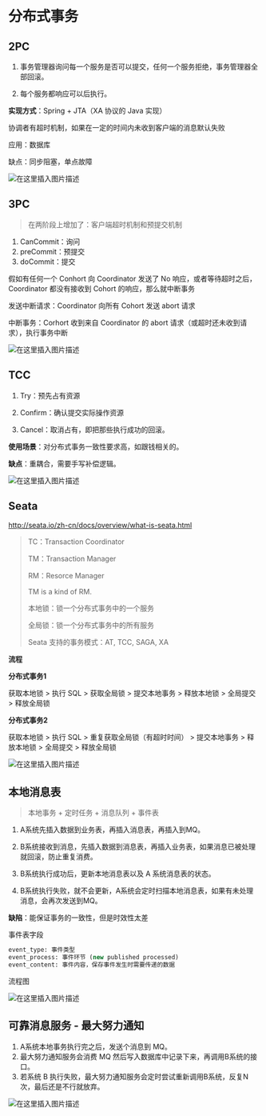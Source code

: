 # 分布式事务

## 2PC

1. 事务管理器询问每一个服务是否可以提交，任何一个服务拒绝，事务管理器全部回滚。

2. 每个服务都响应可以后执行。

**实现方式**：Spring + JTA（XA 协议的 Java 实现）

协调者有超时机制，如果在一定的时间内未收到客户端的消息默认失败

应用：数据库

缺点：同步阻塞，单点故障

![在这里插入图片描述](https://img-blog.csdnimg.cn/20210303100135119.png?x-oss-process=image/watermark,type_ZmFuZ3poZW5naGVpdGk,shadow_10,text_aHR0cHM6Ly9ibG9nLmNzZG4ubmV0L3dlaXhpbl80MjEwMzAyNg==,size_16,color_FFFFFF,t_70)

## 3PC

> 在两阶段上增加了：客户端超时机制和预提交机制

1. CanCommit：询问
2. preCommit：预提交
3. doCommit：提交

假如有任何一个 Conhort 向 Coordinator 发送了 No 响应，或者等待超时之后，Coordinator 都没有接收到 Cohort 的响应，那么就中断事务

发送中断请求：Coordinator 向所有 Cohort 发送 abort 请求

中断事务：Corhort 收到来自 Coordinator 的 abort 请求（或超时还未收到请求），执行事务中断

![在这里插入图片描述](https://img-blog.csdnimg.cn/20210124101902970.png?x-oss-process=image/watermark,type_ZmFuZ3poZW5naGVpdGk,shadow_10,text_aHR0cHM6Ly9ibG9nLmNzZG4ubmV0L3dlaXhpbl80MjEwMzAyNg==,size_16,color_FFFFFF,t_70)

## TCC

1. Try：预先占有资源

2. Confirm：确认提交实际操作资源

3. Cancel：取消占有，即把那些执行成功的回滚。

**使用场景**：对分布式事务一致性要求高，如跟钱相关的。

**缺点**：重耦合，需要手写补偿逻辑。

![在这里插入图片描述](https://img-blog.csdnimg.cn/20210106221025144.png?x-oss-process=image/watermark,type_ZmFuZ3poZW5naGVpdGk,shadow_10,text_aHR0cHM6Ly9ibG9nLmNzZG4ubmV0L3dlaXhpbl80MjEwMzAyNg==,size_16,color_FFFFFF,t_70)

## Seata

http://seata.io/zh-cn/docs/overview/what-is-seata.html

> TC：Transaction Coordinator
>
> TM：Transaction Manager
>
> RM：Resorce Manager
>
> TM is a kind of RM.
>
> 本地锁：锁一个分布式事务中的一个服务
>
> 全局锁：锁一个分布式事务中的所有服务
>
> Seata 支持的事务模式：AT, TCC, SAGA, XA

**流程**

**分布式事务1**

获取本地锁 > 执行 SQL > 获取全局锁 > 提交本地事务 > 释放本地锁 > 全局提交 > 释放全局锁

**分布式事务2**

获取本地锁 > 执行 SQL > 重复获取全局锁（有超时时间） > 提交本地事务 > 释放本地锁 > 全局提交 > 释放全局锁

![在这里插入图片描述](https://img-blog.csdnimg.cn/20210124195830118.png?x-oss-process=image/watermark,type_ZmFuZ3poZW5naGVpdGk,shadow_10,text_aHR0cHM6Ly9ibG9nLmNzZG4ubmV0L3dlaXhpbl80MjEwMzAyNg==,size_16,color_FFFFFF,t_70)

## 本地消息表

> 本地事务 + 定时任务 + 消息队列 + 事件表

1. A系统先插入数据到业务表，再插入消息表，再插入到MQ。

2. B系统接收到消息，先插入数据到消息表，再插入业务表，如果消息已被处理就回滚，防止重复消费。
3. B系统执行成功后，更新本地消息表以及 A 系统消息表的状态。
4. B系统执行失败，就不会更新，A系统会定时扫描本地消息表，如果有未处理消息，会再次发送到MQ。

**缺陷**：能保证事务的一致性，但是时效性太差

事件表字段

```sql
event_type: 事件类型
event_process: 事件环节 (new published processed)
event_content: 事件内容，保存事件发生时需要传递的数据
```

流程图

![在这里插入图片描述](https://img-blog.csdnimg.cn/20210124102926916.png?x-oss-process=image/watermark,type_ZmFuZ3poZW5naGVpdGk,shadow_10,text_aHR0cHM6Ly9ibG9nLmNzZG4ubmV0L3dlaXhpbl80MjEwMzAyNg==,size_16,color_FFFFFF,t_70)

## 可靠消息服务 - 最大努力通知

1. A系统本地事务执行完之后，发送个消息到 MQ。
2. 最大努力通知服务会消费 MQ 然后写入数据库中记录下来，再调用B系统的接口。
3. 若系统 B 执行失败，最大努力通知服务会定时尝试重新调用B系统，反复N次，最后还是不行就放弃。

![在这里插入图片描述](https://img-blog.csdnimg.cn/20210124172031233.png?x-oss-process=image/watermark,type_ZmFuZ3poZW5naGVpdGk,shadow_10,text_aHR0cHM6Ly9ibG9nLmNzZG4ubmV0L3dlaXhpbl80MjEwMzAyNg==,size_16,color_FFFFFF,t_70)